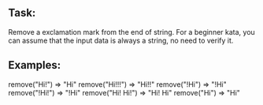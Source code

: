 Task:
-----

Remove a exclamation mark from the end of string. For a beginner kata, you can assume that the input data is always a string, no need to verify it.

Examples:
---------

remove("Hi!") => "Hi"
remove("Hi!!!") => "Hi!!"
remove("!Hi") => "!Hi"
remove("!Hi!") => "!Hi"
remove("Hi! Hi!") => "Hi! Hi"
remove("Hi") => "Hi"

